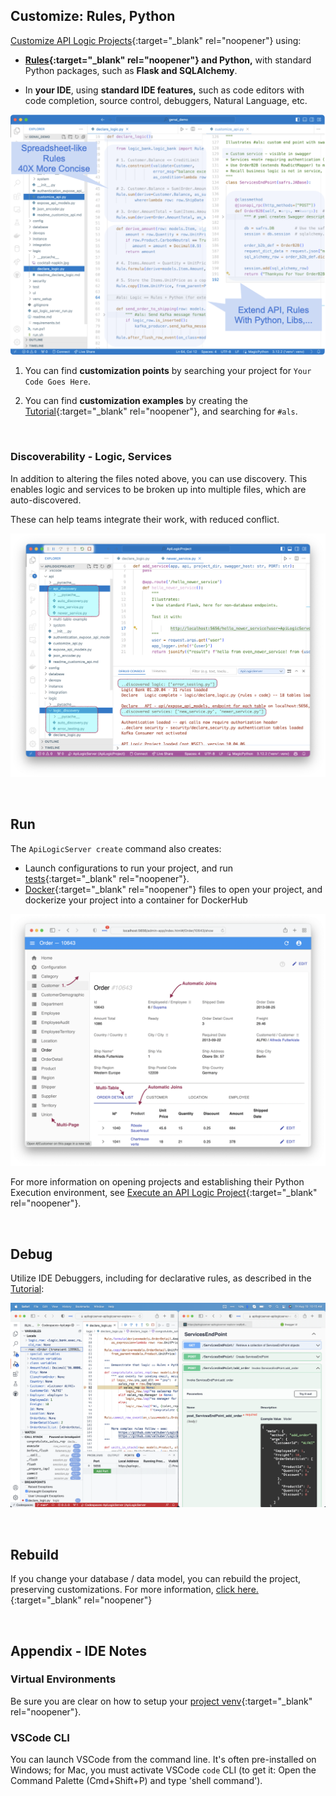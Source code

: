 ## Customize: Rules, Python

[Customize API Logic Projects](Tutorial.md#3-customize-and-debug-in-your-ide){:target="_blank" rel="noopener"} using:

* **[Rules](Logic-Why.md){:target="_blank" rel="noopener"} and Python,** with standard Python packages, such as **Flask and SQLAlchemy**.

* In **your IDE**, using **standard IDE features,** such as code editors with code completion, source control, debuggers, Natural Language, etc.

![Flexibility of a Framework](images/sample-ai/copilot/customize.png)

1. You can find **customization points** by searching your project for `Your Code Goes Here`.

2. You can find **customization examples** by creating the [Tutorial](Tutorial.md){:target="_blank" rel="noopener"}, and searching for `#als`.

&nbsp;

### Discoverability - Logic, Services

In addition to altering the files noted above, you can use discovery.  This enables logic and services to be broken up into multiple files, which are auto-discovered.  

These can help teams integrate their work, with reduced conflict.

![Discovability](images/architecture/discovery.png)

&nbsp;

## Run

The `ApiLogicServer create` command also creates:

* Launch configurations to run your project, and run [tests](Behave.md){:target="_blank" rel="noopener"}.
* [Docker](DevOps-Docker.md){:target="_blank" rel="noopener"} files to open your project, and dockerize your project into a container for DockerHub

![customize](images/ui-admin/run-admin-app.png)

For more information on opening projects and establishing their Python Execution environment, see [Execute an API Logic Project](IDE-Execute.md){:target="_blank" rel="noopener"}.

&nbsp;

## Debug

Utilize IDE Debuggers, including for declarative rules, as described in the [Tutorial](Tutorial.md#3-customize-and-debug-in-your-ide):

![customize](images/docker/VSCode/nw-readme/declare-logic.png)

&nbsp;

## Rebuild

If you change your database / data model, you can rebuild the project, preserving customizations.  For more information, [click here.](Project-Rebuild.md){:target="_blank" rel="noopener"}

&nbsp;

## Appendix - IDE Notes

### Virtual Environments

Be sure you are clear on how to setup your [project venv](Project-Env.md){:target="_blank" rel="noopener"}.

### VSCode CLI

You can launch VSCode from the command line.  It's often pre-installed on Windows; for Mac, you must activate VSCode `code` CLI (to get it: Open the Command Palette (Cmd+Shift+P) and type 'shell command').